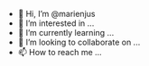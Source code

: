 - 👋 Hi, I’m @marienjus
- 👀 I’m interested in ...
- 🌱 I’m currently learning ...
- 💞️ I’m looking to collaborate on ...
- 📫 How to reach me ...

<!---
marienjus/marienjus is a ✨ special ✨ repository because its `README.md` (this file) appears on your GitHub profile.
You can click the Preview link to take a look at your changes.
--->
